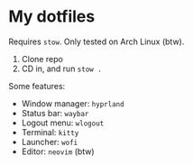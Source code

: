 # My dotfiles

Requires `stow`. Only tested on Arch Linux (btw).

1. Clone repo
2. CD in, and run `stow .`

Some features:
- Window manager: `hyprland`
- Status bar: `waybar`
- Logout menu: `wlogout`
- Terminal: `kitty`
- Launcher: `wofi`
- Editor: `neovim` (btw)
